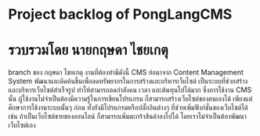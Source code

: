 # Project backlog of PongLangCMS

# รวบรวมโดย นายกฤษดา ไชยเกตุ 

branch ของ กฤษดา ไชยเกตุ
งานที่ต้องทำมีดังนี้
CMS ย่อมาจาก Content Management System พัฒนาและคิดค้นขึ้นเพื่อลดทรัพยากรในการสร้างและบริหารเว็บไซต์ เป็นระบบที่ช่วยสร้างและบริหารเว็บไซต์สำเร็จรูป ทำให้สามารถลดกำลังคน เวลา และต้นทุนไปได้มาก ซึ่งการใช้งาน CMS นั้น ผู้ใช้งานไม่จำเป็นต้องมีความรู้ในการเขียนโปรแกรม ก็สามารถสร้างเว็บไซต์ของตนเองได้ เพียงแต่ศึกษาการใช้งานระบบนั้นๆ ก่อน ทั้งยังมีโปรแกรมหรือปลั๊กอินต่างๆ ที่ช่วยเพิ่มฟังก์ชั่นของเว็บไซต์ได้ เช่น ถ้าเป็นเว็บไซต์ขายของออนไลน์ ก็สามารถเพิ่มตะกร้าสินค้าลงไปได้ โดยเราไม่จำเป็นต้องพัฒนาเว็บไซต์เอง

